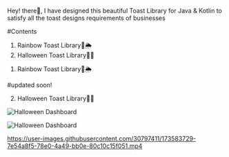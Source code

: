 Hey! there👋, I have designed this beautiful Toast Library for Java & Kotlin to satisfy all the toast designs requirements of businesses



#Contents

1) Rainbow Toast Library🌈🌦
2) Halloween Toast Library🎃🦇


1. Rainbow Toast Library🌈🌦

#updated soon!

2. Halloween Toast Library🎃🦇

![Halloween Dashboard](https://user-images.githubusercontent.com/30797411/173758772-33c6d9d7-120f-419a-b20d-5a10fa519f78.svg)

![Halloween Dashboard](https://user-images.githubusercontent.com/30797411/173585931-c1bc56a5-6927-4b6b-8bce-4fa00200dfcb.svg)

https://user-images.githubusercontent.com/30797411/173583729-7e54a8f5-78e0-4a49-bb0e-80c10c15f051.mp4

